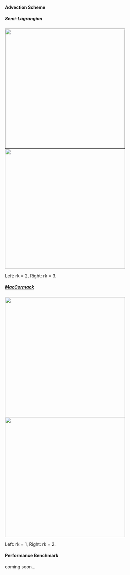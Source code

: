 #### Advection Scheme

##### Semi-Lagrangian 

<a href=""><img src="../results/proj-sl-jc-rk2.gif" height="384px"></a> 
<a href="https://github.com/Jack12xl/myFluid/blob/master/exp_my_fluid.py"><img src="../results/proj-sl-jc-rk3.gif" height="384px"></a> 

Left: rk = 2, Right: rk = 3.

##### [MacCormack](https://link.springer.com/article/10.1007/s10915-007-9166-4)

<a href="https://github.com/Jack12xl/myFluid/blob/master/exp_my_fluid.py"><img src="../results/proj-mc-jc-rk2.gif" height="384px"></a> 
<a href="https://github.com/Jack12xl/myFluid/blob/master/exp_my_fluid.py"><img src="../results/proj-mc-jc-rk3.gif" height="384px"></a> 

Left: rk = 1, Right: rk = 2.



#### Performance Benchmark

coming soon...